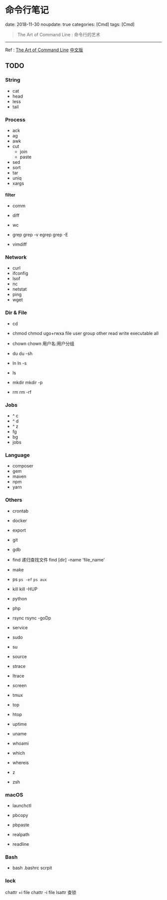 # 命令行笔记

date: 2018-11-30
noupdate: true
categories: [Cmd]
tags: [Cmd]

> The Art of Command Line : 命令行的艺术

-----------------

Ref : [The Art of Command Line](https://github.com/jlevy/the-art-of-command-line/blob/master/README.md)
[中文版](https://github.com/jlevy/the-art-of-command-line/blob/master/README-zh.md)

## TODO

### String

- cat
- head
- less
- tail

### Process

- ack
- ag
- awk
- cut
    - join
    - paste
- sed
- sort
- tar
- uniq
- xargs

#### filter

- comm
- diff
- wc

- grep
grep -v
egrep
grep -E

- vimdiff

### Network

- curl
- ifconfig
- lsof
- nc
- netstat
- ping
- wget

### Dir & File

- cd

- chmod
chmod ugo+rwxa file    user group other read write executable all

- chown
chown 用户名:用户分组

- du
du -sh

- ln
ln -s

- ls

- mkdir
mkdir -p

- rm
rm -rf

### Jobs

- ^ c
- ^ d
- ^ z
- fg
- bg
- jobs

### Language

- composer
- gem
- maven
- npm
- yarn

### Others

- crontab
- docker
- export
- git
- gdb

- find
递归查找文件
find [dir] -name 'file_name'

- make

- ps
`ps -ef`
`ps aux`
- kill
kill -HUP

- python
- php

- rsync
rsync -goDp

- service
- sudo
- su
- source
- strace
- ltrace

- screen
- tmux

- top
- htop

- uptime
- uname
- whoami
- which
- whereis

- z
- zsh

### macOS

- launchctl
- pbcopy
- pbpaste
- realpath

- readline

### Bash

- bash
.bashrc
scrpit

### lock

chattr +i file
chattr -i file
lsattr 查锁
